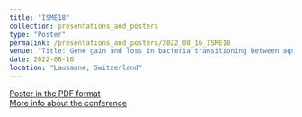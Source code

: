 ```yaml
---
title: "ISME18"
collection: presentations_and_posters
type: "Poster"
permalink: /presentations_and_posters/2022_08_16_ISME18
venue: "Title: Gene gain and loss in bacteria transitioning between aquatic biomes"
date: 2022-08-16
location: "Lausanne, Switzerland"
---
```


[Poster in the PDF format](/files/KTJ_ISME18_poster.pdf)  
[More info about the conference](https://isme18.isme-microbes.org/)
